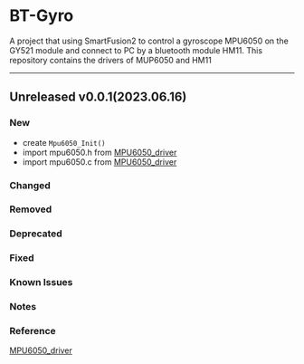 # BT-Gyro
A project that using SmartFusion2 to control a gyroscope MPU6050 on the GY521 module and connect to PC by a bluetooth module HM11. This repository contains the drivers of MUP6050 and HM11

-----------------------------------
## Unreleased v0.0.1(2023.06.16)
### New
- create `Mpu6050_Init()`
- import mpu6050.h from [MPU6050_driver](https://github.com/anasvag575/MPU6050_driver.git)
- import mpu6050.c from [MPU6050_driver](https://github.com/anasvag575/MPU6050_driver.git)
### Changed
### Removed
### Deprecated
### Fixed
### Known Issues
### Notes
### Reference
[MPU6050_driver](https://github.com/anasvag575/MPU6050_driver.git)
